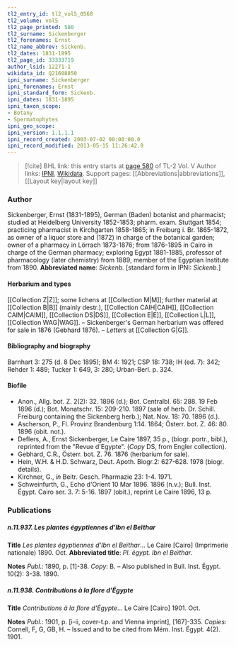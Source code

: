 ```yaml
---
tl2_entry_id: tl2_vol5_0568
tl2_volume: vol5
tl2_page_printed: 580
tl2_surname: Sickenberger
tl2_forenames: Ernst
tl2_name_abbrev: Sickenb.
tl2_dates: 1831-1895
tl2_page_id: 33333719
author_lsid: 12271-1
wikidata_id: Q21608850
ipni_surname: Sickenberger
ipni_forenames: Ernst
ipni_standard_form: Sickenb.
ipni_dates: 1831-1895
ipni_taxon_scope: 
- Botany
- Spermatophytes
ipni_geo_scope: 
ipni_version: 1.1.1.1
ipni_record_created: 2003-07-02 00:00:00.0
ipni_record_modified: 2013-05-15 11:26:42.0
---
```


> [!cite] BHL link: this entry starts at [page 580](https://www.biodiversitylibrary.org/page/33333719) of TL-2 Vol. V
> Author links: [IPNI](https://www.ipni.org/a/12271-1), [Wikidata](https://www.wikidata.org/wiki/Q21608850). Support pages: [[Abbreviations|abbreviations]], [[Layout key|layout key]]

### Author

Sickenberger, Ernst (1831-1895), German (Baden) botanist and pharmacist; studied at Heidelberg University 1852-1853; pharm. exam. Stuttgart 1854; practicing pharmacist in Kirchgarten 1858-1865; in Freiburg i. Br. 1865-1872, as owner of a liquor store and (1872) in charge of the botanical garden; owner of a pharmacy in Lörrach 1873-1876; from 1876-1895 in Cairo in charge of the German pharmacy; exploring Egypt 1881-1885, professor of pharmacology (later chemistry) from 1889, member of the Egyptian Institute from 1890. 
**Abbreviated name**: *Sickenb.* \[standard form in IPNI: *Sickenb.*\]

#### Herbarium and types

[[Collection Z|Z]]; some lichens at [[Collection M|M]]; further material at [[Collection B|B]] (mainly destr.), [[Collection CAIH|CAIH]], [[Collection CAIM|CAIM]], [[Collection DS|DS]], [[Collection E|E]], [[Collection L|L]], [[Collection WAG|WAG]]. – Sickenberger's German herbarium was offered for sale in 1876 (Gebhard 1876). – *Letters* at [[Collection G|G]].

#### Bibliography and biography

Barnhart 3: 275 (d. 8 Dec 1895); BM 4: 1921; CSP 18: 738; IH (ed. 7): 342; Rehder 1: 489; Tucker 1: 649, 3: 280; Urban-Berl. p. 324.

#### Biofile

- Anon., Allg. bot. Z. 2(2): 32. 1896 (d.); Bot. Centralbl. 65: 288. 19 Feb 1896 (d.); Bot. Monatschr. 15: 209-210. 1897 (sale of herb. Dr. Schill. Freiburg containing the Sickenberg herb.); Nat. Nov. 18: 70. 1896 (d.).
- Ascherson, P., Fl. Provinz Brandenburg 1:14. 1864; Österr. bot. Z. 46: 80. 1896 (obit. not.).
- Deflers, A., Ernst Sickenberger, Le Caire 1897, 35 p., (biogr. portr., bibl.), reprinted from the "Revue d'Egypte". (*Copy* DS, from Engler collection).
- Gebhard, C.R., Österr. bot. Z. 76. 1876 (herbarium for sale).
- Hein, W.H. & H.D. Schwarz, Deut. Apoth. Biogr.2: 627-628. 1978 (biogr. details).
- Kirchner, G., *in* Beitr. Gesch. Pharmazie 23: 1-4. 1971.
- Schweinfurth, G., Echo d'Orient 10 Mar 1896. 1896 (n.v.); Bull. Inst. Égypt. Cairo ser. 3. 7: 5-16. 1897 (obit.), reprint Le Caire 1896, 13 p.

### Publications

##### n.11.937. Les plantes égyptiennes d'Ibn el Beïthar

**Title**
*Les plantes égyptiennes d'Ibn el Beïthar*... Le Caire \[Cairo\] (Imprimerie nationale) 1890. Oct.
**Abbreviated title**: *Pl. égypt. Ibn el Beïthar*.

**Notes**
*Publ*.: 1890, p. \[1\]-38. *Copy*: B. – Also published in Bull. Inst. Égypt. 10(2): 3-38. 1890.

##### n.11.938. Contributions à la flore d'Égypte

**Title**
*Contributions à la flore d'Égypte*... Le Caire \[Cairo\] 1901. Oct.

**Notes**
*Publ*.: 1901, p. \[i-ii, cover-t.p. and Vienna imprint\], \[167\]-335. *Copies*: Cornell, F, G, GB, H. – Issued and to be cited from Mém. Inst. Égypt. 4(2). 1901.

